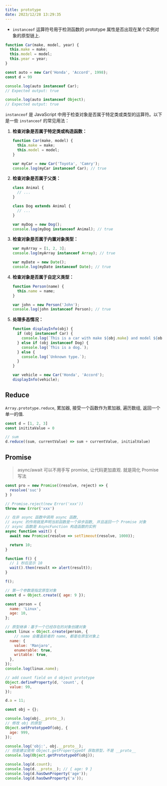 ```yaml
---
title: prototype
date: 2023/12/28 13:29:35
---
```


* `instanceof` 运算符号用于检测函数的 prototype 属性是否出现在某个实例对象的原型链上.

```js
function Car(make, model, year) {
  this.make = make;
  this.model = model;
  this.year = year;
}

const auto = new Car('Honda', 'Accord', 1998);
const d = 99

console.log(auto instanceof Car);
// Expected output: true

console.log(auto instanceof Object);
// Expected output: true
```

`instanceof` 是 JavaScript 中用于检查对象是否属于特定类或类型的运算符。以下是一些 `instanceof` 的常见用法：

1. **检查对象是否属于特定类或构造函数：**
   ```javascript
   function Car(make, model) {
     this.make = make;
     this.model = model;
   }

   var myCar = new Car('Toyota', 'Camry');
   console.log(myCar instanceof Car); // true
   ```

2. **检查对象是否属于父类：**
   ```javascript
   class Animal {
     // ...
   }

   class Dog extends Animal {
     // ...
   }

   var myDog = new Dog();
   console.log(myDog instanceof Animal); // true
   ```

3. **检查对象是否属于内置对象类型：**
   ```javascript
   var myArray = [1, 2, 3];
   console.log(myArray instanceof Array); // true

   var myDate = new Date();
   console.log(myDate instanceof Date); // true
   ```

4. **检查对象是否属于自定义类型：**
   ```javascript
   function Person(name) {
     this.name = name;
   }

   var john = new Person('John');
   console.log(john instanceof Person); // true
   ```

5. **处理多态情况：**
   ```javascript
   function displayInfo(obj) {
     if (obj instanceof Car) {
       console.log(`This is a car with make ${obj.make} and model ${obj.model}.`);
     } else if (obj instanceof Dog) {
       console.log(`This is a dog.`);
     } else {
       console.log(`Unknown type.`);
     }
   }

   var vehicle = new Car('Honda', 'Accord');
   displayInfo(vehicle);
   ```

## Reduce

`Array.prototype.reduce`,  累加器, 接受一个函数作为累加器, 遍历数组, 返回一个单一的值.

```js
const d = [1, 2, 3]
const inititaValue = 0

// sum
d.reduce((sum, currentValue) => sum + currentValue, initialValue)
```

## Promise

> async/await 可以不用手写 promise, 让代码更加直观. 就是简化 Promise 写法


```js
const pro = new Promise((resolve, reject) => {
  resolve('suc')
} )

// Promise.reject(new Error('xxx'))
throw new Error('xxx')

// 在非 async 函数中调用 async 函数,
// async 的作用就是声明当前函数是一个异步函数, 并且返回一个 Promise 对象
// async 函数是 AsyncFunction 构造函数的实例
async function wait() {
  await new Promise(resolve => setTimeout(resolve, 1000));

  return 10;
}

function f() {
  // 1 秒后显示 10
  wait().then(result => alert(result));
}

f();
```

```js
// 第一个参数是指定原型对象
const d = Object.create({ age: 9 });

const person = {
  name: 'Linux',
  age: 10,
};

// 原型继承：基于一个已经存在的对象创建对象
const linux = Object.create(person, {
	// name 会覆盖前者的 name, 都是在原型对象上
  name: {
    value: 'Manjaro',
    enumerable: true,
    writable: true,
  },
});
console.log(linux.name);

// add count field on d object prototype
Object.defineProperty(d, 'count', {
  value: 99,
});

d.a = 11;

const obj = {};

console.log(obj.__proto__);
// 修改 obj 的原型
Object.setPrototypeOf(obj, {
  age: 999,
});

console.log('obj:', obj.__proto__);
// 但是建议使用 Object.getPropertypeOf 获取原型，不是 __proto__
console.log(Object.getPrototypeOf(obj));

console.log(d.count);
console.log(d.__proto__); // { age: 9 }
console.log(d.hasOwnProperty('age'));
console.log(d.hasOwnProperty('a'));

```